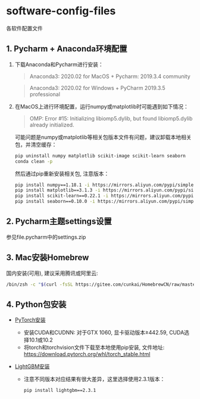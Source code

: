 # software-config-files

各软件配置文件

## 1. Pycharm + Anaconda环境配置

1. 下载Anaconda和Pycharm进行安装：

   > Anaconda3: 2020.02 for MacOS + Pycharm: 2019.3.4 community

   > Anaconda3: 2020.02 for Windows + PyCharm 2019.3.5 professional

2. 在MacOS上进行环境配置，运行numpy或matplotlib时可能遇到如下情况：

   > OMP: Error #15: Initializing libiomp5.dylib, but found libiomp5.dylib already initialized.

   可能问题是numpy或matplotlib等相关包版本文件有问题，建议卸载本地相关包，并清空缓存：

   ```bash
   pip uninstall numpy matplotlib scikit-image scikit-learn seaborn
   conda clean -p
   ```

   然后通过pip重新安装相关包, 注意版本：

   ```bash
   pip install numpy==1.18.1 -i https://mirrors.aliyun.com/pypi/simple/
   pip install matplotlib==3.1.3 -i https://mirrors.aliyun.com/pypi/simple/
   pip install scikit-learn==0.22.1 -i https://mirrors.aliyun.com/pypi/simple/
   pip install seaborn==0.10.0 -i https://mirrors.aliyun.com/pypi/simple/
   ```

## 2. Pycharm主题settings设置

参见file.pycharm中的settings.zip

## 3. Mac安装Homebrew

国内安装(可用), 建议采用腾讯或阿里云:

```zsh
/bin/zsh -c "$(curl -fsSL https://gitee.com/cunkai/HomebrewCN/raw/master/Homebrew.sh)"
```

## 4. Python包安装

* <u>PyTorch安装</u>

  * 安装CUDA和CUDNN: 对于GTX 1060, 显卡驱动版本$\geq$442.59, CUDA选择10.1或10.2
  * 将torch和torchvision文件下载至本地使用pip安装, 文件地址: <https://download.pytorch.org/whl/torch_stable.html>

* <u>LightGBM安装</u>

  * 注意不同版本对应结果有很大差异，这里选择使用2.3.1版本：

    ```
    pip install lightgbm==2.3.1
    ```
